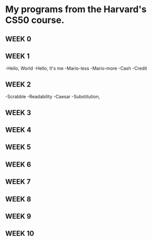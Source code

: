 # My programs from the Harvard's CS50 course.

<h2> WEEK 0 </h2>

<h2> WEEK 1 </h2>
-Hello, World
-Hello, It's me
-Mario-less
-Mario-more
-Cash
-Credit


<h2> WEEK 2 </h2>
-Scrabble
-Readability
-Caesar
-Substitution,

<h2> WEEK 3 </h2>
<h2> WEEK 4 </h2>
<h2> WEEK 5 </h2>
<h2> WEEK 6 </h2>
<h2> WEEK 7 </h2>
<h2> WEEK 8 </h2>
<h2> WEEK 9 </h2>
<h2> WEEK 10 </h2>
